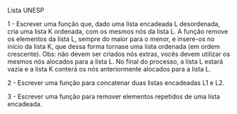 Lista UNESP

1 - Escrever uma função que, dado uma lista encadeada L desordenada, cria uma lista K
ordenada, com os mesmos nós da lista L. A função remove os elementos da lista L,
sempre do maior para o menor, e insere-os no início da lista K, que dessa forma tornase uma lista ordenada (em ordem crescente). Obs: não devem ser criados nós extras,
vocês devem utilizar os mesmos nós alocados para a lista L. No final do processo, a
lista L estará vazia e a lista K conterá os nós anteriormente alocados para a lista L.

2 - Escrever uma função para concatenar duas listas encadeadas L1 e L2.

3 - Escrever uma função para remover elementos repetidos de uma lista encadeada.
